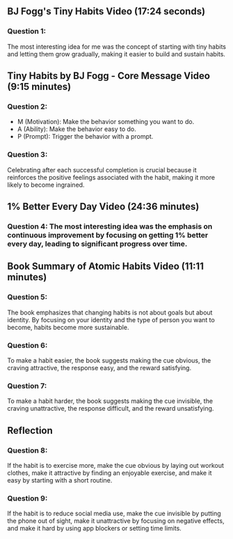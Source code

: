 ## BJ Fogg's Tiny Habits Video (17:24 seconds)
### Question 1: 
The most interesting idea for me was the concept of starting with tiny habits and letting them grow gradually, making it easier to build and sustain habits.

## Tiny Habits by BJ Fogg - Core Message Video (9:15 minutes)
### Question 2:

- M (Motivation): Make the behavior something you want to do.
- A (Ability): Make the behavior easy to do.
- P (Prompt): Trigger the behavior with a prompt.
### Question 3:
 Celebrating after each successful completion is crucial because it reinforces the positive feelings associated with the habit, making it more likely to become ingrained.

## 1% Better Every Day Video (24:36 minutes)
### Question 4: The most interesting idea was the emphasis on continuous improvement by focusing on getting 1% better every day, leading to significant progress over time.

## Book Summary of Atomic Habits Video (11:11 minutes)
### Question 5:
 The book emphasizes that changing habits is not about goals but about identity. By focusing on your identity and the type of person you want to become, habits become more sustainable.

### Question 6:
 To make a habit easier, the book suggests making the cue obvious, the craving attractive, the response easy, and the reward satisfying.

### Question 7:
 To make a habit harder, the book suggests making the cue invisible, the craving unattractive, the response difficult, and the reward unsatisfying.

## Reflection
### Question 8:
 If the habit is to exercise more, make the cue obvious by laying out workout clothes, make it attractive by finding an enjoyable exercise, and make it easy by starting with a short routine.

### Question 9:
 If the habit is to reduce social media use, make the cue invisible by putting the phone out of sight, make it unattractive by focusing on negative effects, and make it hard by using app blockers or setting time limits.




